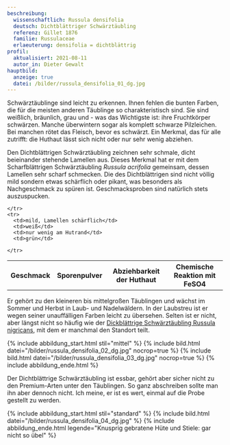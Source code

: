 ```yaml
---
beschreibung:
  wissenschaftlich: Russula densifolia
  deutsch: Dichtblättriger Schwärztäubling
  referenz: Gillet 1876
  familie: Russulaceae
  erlaeuterung: densifolia = dichtblättrig
profil:
  aktualisiert: 2021-08-11
  autor_in: Dieter Gewalt
hauptbild:
  anzeige: true
  datei: /bilder/russula_densifolia_01_dg.jpg
---
```

Schwärztäublinge sind leicht zu erkennen. Ihnen fehlen die bunten Farben, die für die meisten anderen Täublinge so charakteristisch sind. Sie sind weißlich, bräunlich, grau und - was das Wichtigste ist: ihre Fruchtkörper schwärzen. Manche überwintern sogar als komplett schwarze Pilzleichen. Bei manchen rötet das Fleisch, bevor es schwärzt. Ein Merkmal, das für alle zutrifft: die Huthaut lässt sich nicht oder nur sehr wenig abziehen.

Den Dichtblättrigen Schwärztäubling zeichnen sehr schmale, dicht beieinander stehende Lamellen aus. Dieses Merkmal hat er mit dem Scharfblättrigen Schwärztäubling *Russula acrifolia* gemeinsam, dessen Lamellen sehr scharf schmecken. Die des Dichtblättrigen sind nicht völlig mild sondern etwas schärflich oder pikant, was besonders als Nachgeschmack zu spüren ist. Geschmacksproben sind natürlich stets auszuspucken.

<div class="table-responsive">
  <table class="table taeubling">
    <tr>
      <th rowspan="2">Geschmack</th>
      <th rowspan="2">Sporenpulver</th>
      <th rowspan="2">Abziehbarkeit der Huthaut</th>
      <th colspan="3" class="text-center">Chemische Reaktion mit FeSO4</th>
    </tr>
    <tr>
      
      
    </tr>
    <tr>
      <td>mild, Lamellen schärflich</td>
      <td>weiß</td>
      <td>nur wenig am Hutrand</td>
      <td>grün</td>
       
    </tr>
  </table>
</div>

Er gehört zu den kleineren bis mittelgroßen Täublingen und wächst im Sommer und Herbst in Laub- und Nadelwäldern. In der Laubstreu ist er wegen seiner unauffälligen Farben leicht zu übersehen. Selten ist er nicht, aber längst nicht so häufig wie der [Dickblättrige Schwärztäubling Russula nigricans](/pilze/russula-nigricans-dickblättriger-schwärztäubling), mit dem er manchmal den Standort teilt.

{% include abbildung_start.html stil="mittel" %}
{% include bild.html datei="/bilder/russula_densifolia_02_dg.jpg" nocrop=true %}
{% include bild.html datei="/bilder/russula_densifolia_03_dg.jpg" nocrop=true %}
{% include abbildung_ende.html %}

Der Dichtblättrige Schwärztäubling ist essbar, gehört aber sicher nicht zu den Premium-Arten unter den Täublingen. So ganz abschreiben sollte man ihn aber dennoch nicht. Ich meine, er ist es wert, einmal auf die Probe gestellt zu werden.

{% include abbildung_start.html stil="standard" %}
{% include bild.html datei="/bilder/russula_densifolia_04_dg.jpg" %}
{% include abbildung_ende.html legende="Knusprig gebratene Hüte und Stiele: gar nicht so übel" %}